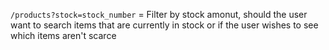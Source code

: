 ```/products?stock=stock_number``` = Filter by stock amonut, should the user want to search items that are currently in stock or if the user wishes to see which items aren't scarce